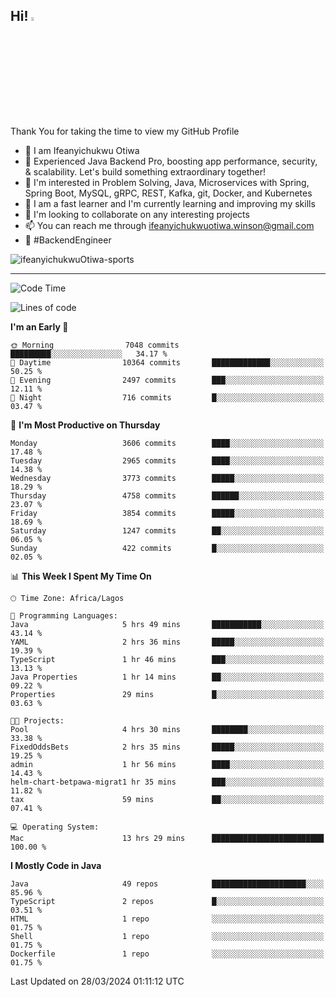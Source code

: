 <!-- BLOG-POST-LIST:START --><!-- BLOG-POST-LIST:END -->

## Hi! <img src="https://media.giphy.com/media/hvRJCLFzcasrR4ia7z/giphy.gif" width="4%"> 

Thank You for taking the time to view my GitHub Profile

- 👋 I am Ifeanyichukwu Otiwa
- 🚀 Experienced Java Backend Pro, boosting app performance, security, & scalability. Let's build something extraordinary together!
- 👀 I'm interested in Problem Solving, Java, Microservices with Spring, Spring Boot, MySQL, gRPC, REST, Kafka, git, Docker, and Kubernetes
- 🌱 I am a fast learner and I'm currently learning and improving my skills
- 💞️ I'm looking to collaborate on any interesting projects
- 📫 You can reach me through ifeanyichukwuotiwa.winson@gmail.com
- 🚀 #BackendEngineer

<p align="left" marginTop="10px"> <img src="https://komarev.com/ghpvc/?username=ifeanyichukwuOtiwa-sports&label=Profile%20views&color=0e75b6&style=for-the-badge" alt="ifeanyichukwuOtiwa-sports" /> </p>

***

<!--START_SECTION:waka-->
![Code Time](http://img.shields.io/badge/Code%20Time-2%2C339%20hrs%2010%20mins-blue)

![Lines of code](https://img.shields.io/badge/From%20Hello%20World%20I%27ve%20Written-4.7%20million%20lines%20of%20code-blue)

**I'm an Early 🐤** 

```text
🌞 Morning                7048 commits        █████████░░░░░░░░░░░░░░░░   34.17 % 
🌆 Daytime                10364 commits       █████████████░░░░░░░░░░░░   50.25 % 
🌃 Evening                2497 commits        ███░░░░░░░░░░░░░░░░░░░░░░   12.11 % 
🌙 Night                  716 commits         █░░░░░░░░░░░░░░░░░░░░░░░░   03.47 % 
```
📅 **I'm Most Productive on Thursday** 

```text
Monday                   3606 commits        ████░░░░░░░░░░░░░░░░░░░░░   17.48 % 
Tuesday                  2965 commits        ████░░░░░░░░░░░░░░░░░░░░░   14.38 % 
Wednesday                3773 commits        █████░░░░░░░░░░░░░░░░░░░░   18.29 % 
Thursday                 4758 commits        ██████░░░░░░░░░░░░░░░░░░░   23.07 % 
Friday                   3854 commits        █████░░░░░░░░░░░░░░░░░░░░   18.69 % 
Saturday                 1247 commits        ██░░░░░░░░░░░░░░░░░░░░░░░   06.05 % 
Sunday                   422 commits         █░░░░░░░░░░░░░░░░░░░░░░░░   02.05 % 
```


📊 **This Week I Spent My Time On** 

```text
🕑︎ Time Zone: Africa/Lagos

💬 Programming Languages: 
Java                     5 hrs 49 mins       ███████████░░░░░░░░░░░░░░   43.14 % 
YAML                     2 hrs 36 mins       █████░░░░░░░░░░░░░░░░░░░░   19.39 % 
TypeScript               1 hr 46 mins        ███░░░░░░░░░░░░░░░░░░░░░░   13.13 % 
Java Properties          1 hr 14 mins        ██░░░░░░░░░░░░░░░░░░░░░░░   09.22 % 
Properties               29 mins             █░░░░░░░░░░░░░░░░░░░░░░░░   03.63 % 

🐱‍💻 Projects: 
Pool                     4 hrs 30 mins       ████████░░░░░░░░░░░░░░░░░   33.38 % 
FixedOddsBets            2 hrs 35 mins       █████░░░░░░░░░░░░░░░░░░░░   19.25 % 
admin                    1 hr 56 mins        ████░░░░░░░░░░░░░░░░░░░░░   14.43 % 
helm-chart-betpawa-migrat1 hr 35 mins        ███░░░░░░░░░░░░░░░░░░░░░░   11.82 % 
tax                      59 mins             ██░░░░░░░░░░░░░░░░░░░░░░░   07.41 % 

💻 Operating System: 
Mac                      13 hrs 29 mins      █████████████████████████   100.00 % 
```

**I Mostly Code in Java** 

```text
Java                     49 repos            █████████████████████░░░░   85.96 % 
TypeScript               2 repos             █░░░░░░░░░░░░░░░░░░░░░░░░   03.51 % 
HTML                     1 repo              ░░░░░░░░░░░░░░░░░░░░░░░░░   01.75 % 
Shell                    1 repo              ░░░░░░░░░░░░░░░░░░░░░░░░░   01.75 % 
Dockerfile               1 repo              ░░░░░░░░░░░░░░░░░░░░░░░░░   01.75 % 
```




 Last Updated on 28/03/2024 01:11:12 UTC
<!--END_SECTION:waka-->

<!--
<p align="center">
![trophy](https://github-profile-trophy.vercel.app/?username=ifeanyichukwuOtiwa-sports&theme=onedark) (https://github.com/ryo-ma/github-profile-trophy)
</p>
-->

<!---
ifeanyi-otiwa/ifeanyi-otiwa is a ✨ special ✨ repository because its `README.md` (this file) appears on your GitHub profile.
You can click the Preview link to take a look at your changes.
--->
